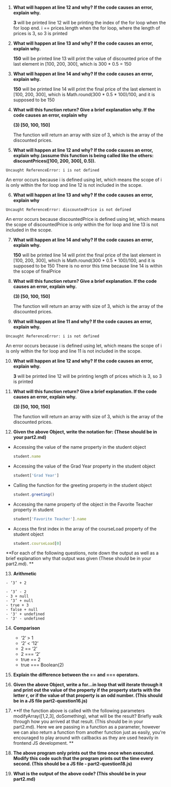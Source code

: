 1. **What will happen at line 12 and why? If the code causes an error, explain why.**

    **3** will be printed
    line 12 will be printing the index of the for loop when the for loop end. i == prices.length when the for loop, where the length of prices is 3, so 3 is printed 
    
2. **What will happen at line 13 and why? If the code causes an error, explain why.**

    **150** will be printed
    line 13 will print the value of discounted price of the last element in [100, 200, 300], which is 300 * 0.5 = 150
    
3. **What will happen at line 14 and why? If the code causes an error, explain why.**

    **150** will be printed
    line 14 will print the final price of the last element in [100, 200, 300], which is Math.round(300 * 0.5 * 100)/100, and it is supposed to be 150
    
4. **What will this function return? Give a brief explanation why. If the code causes an error, explain why**

    **(3) [50, 100, 150]**

    The function will return an array with size of 3, which is the array of the discounted prices.

5. **What will happen at line 12 and why?  If the code causes an error, explain why.(assume this function is being called like the others: discountPrices([100, 200, 300], 0.5)).**
```
Uncaught ReferenceError: i is not defined
```
An error occurs because i is defined using let, which means the scope of i is only within the for loop and line 12 is not included in the scope.

6. **What will happen at line 13 and why? If the code causes an error, explain why**
```
Uncaught ReferenceError: discountedPrice is not defined
```
An error occurs because discountedPrice is defined using let, which means the scope of discountedPrice is only within the for loop and line 13 is not included in the scope.

7. **What will happen at line 14 and why? If the code causes an error, explain why.**

    **150** will be printed
    line 14 will print the final price of the last element in [100, 200, 300], which is Math.round(300 * 0.5 * 100)/100, and it is supposed to be 150
    There is no error this time because line 14 is within the scope of finalPrice
    
8. **What will this function return? Give a brief explanation. If the code causes an error, explain why.**

    **(3) [50, 100, 150]**
    
    The function will return an array with size of 3, which is the array of the discounted prices.
    
9.  **What will happen at line 11 and why? If the code causes an error, explain why.**
```
Uncaught ReferenceError: i is not defined
```
An error occurs because i is defined using let, which means the scope of i is only within the for loop and line 11 is not included in the scope.

10. **What will happen at line 12 and why? If the code causes an error, explain why.**

    **3** will be printed
    line 12 will be printing length of prices which is 3, so 3 is printed 

11. **What will this function return? Give a brief explanation. If the code causes an error, explain why.**

    **(3) [50, 100, 150]**

    The function will return an array with size of 3, which is the array of the discounted prices.

12. **Given the above Object, write the notation for:  (These should be in your part2.md)**
- Accessing the value of the name property in the student object

  ```javascript
  student.name
  ```

- Accessing the value of the Grad Year property in the student object

  ```javascript
  student['Grad Year']
  ```

- Calling the function for the greeting property in the student object

  ```javascript
  student.greeting()
  ```

- Accessing the name property of the object in the Favorite Teacher property in student

  ```javascript
  student['Favorite Teacher'].name
  ```

- Access the first index in the array of the courseLoad property of the student object

  ```javascript
  student.courseLoad[0]
  ```

**For each of the following questions, note down the output as well as a brief explanation why that output was given  (These should be in your part2.md). **

13.  **Arithmetic**

    - ‘3’ + 2

    - ‘3’ - 2
    - 3 + null
    - ‘3’ + null
    - true + 3
    - false + null
    - '3' + undefined
    - '3' - undefined

14. **Comparison**

    - ‘2’ > 1
    - ‘2’ < ‘12’
    - 2 == ‘2’
    - 2 === ‘2’
    - true == 2
    - true === Boolean(2)

15. **Explain the difference between the == and === operators.**

16. **Given the above Object, write a for...in loop that will iterate through it and print out the value of the property if the property starts with the letter r, or if the value of that property is an odd number.  (This should be in a JS file part2-question16.js)**

17. **If the function above is called with the following parameters modifyArray([1,2,3], doSomething), what will be the result? Briefly walk through how you arrived at that result. (This should be in your part2.md). Here we are passing in a function as a parameter, however we can also return a function from another function just as easily, you're encouraged to play around with callbacks as they are used heavily in frontend JS development. **

18. **The above program only prints out the time once when executed. Modify this code such that the program prints out the time every second.  (This should be a JS file - part2-question18.js)**

19. **What is the output of the above code? (This should be in your part2.md)**